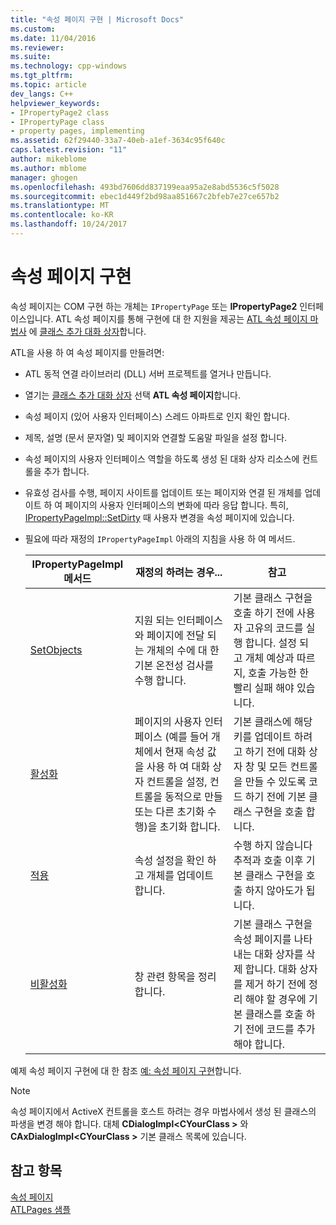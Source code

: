 ```yaml
---
title: "속성 페이지 구현 | Microsoft Docs"
ms.custom: 
ms.date: 11/04/2016
ms.reviewer: 
ms.suite: 
ms.technology: cpp-windows
ms.tgt_pltfrm: 
ms.topic: article
dev_langs: C++
helpviewer_keywords:
- IPropertyPage2 class
- IPropertyPage class
- property pages, implementing
ms.assetid: 62f29440-33a7-40eb-a1ef-3634c95f640c
caps.latest.revision: "11"
author: mikeblome
ms.author: mblome
manager: ghogen
ms.openlocfilehash: 493bd7606dd837199eaa95a2e8abd5536c5f5028
ms.sourcegitcommit: ebec1d449f2bd98aa851667c2bfeb7e27ce657b2
ms.translationtype: MT
ms.contentlocale: ko-KR
ms.lasthandoff: 10/24/2017
---
```

# <a name="implementing-property-pages"></a>속성 페이지 구현
속성 페이지는 COM 구현 하는 개체는 `IPropertyPage` 또는 **IPropertyPage2** 인터페이스입니다. ATL 속성 페이지를 통해 구현에 대 한 지원을 제공는 [ATL 속성 페이지 마법사](../atl/reference/atl-property-page-wizard.md) 에 [클래스 추가 대화 상자](../ide/add-class-dialog-box.md)합니다.  
  
 ATL을 사용 하 여 속성 페이지를 만들려면:  
  
-   ATL 동적 연결 라이브러리 (DLL) 서버 프로젝트를 열거나 만듭니다.  
  
-   열기는 [클래스 추가 대화 상자](../ide/add-class-dialog-box.md) 선택 **ATL 속성 페이지**합니다.  
  
-   속성 페이지 (있어 사용자 인터페이스) 스레드 아파트로 인지 확인 합니다.  
  
-   제목, 설명 (문서 문자열) 및 페이지와 연결할 도움말 파일을 설정 합니다.  
  
-   속성 페이지의 사용자 인터페이스 역할을 하도록 생성 된 대화 상자 리소스에 컨트롤을 추가 합니다.  
  
-   유효성 검사를 수행, 페이지 사이트를 업데이트 또는 페이지와 연결 된 개체를 업데이트 하 여 페이지의 사용자 인터페이스의 변화에 따라 응답 합니다. 특히, [IPropertyPageImpl::SetDirty](../atl/reference/ipropertypageimpl-class.md#setdirty) 때 사용자 변경을 속성 페이지에 있습니다.  
  
-   필요에 따라 재정의 `IPropertyPageImpl` 아래의 지침을 사용 하 여 메서드.  
  
    |IPropertyPageImpl 메서드|재정의 하려는 경우...|참고|  
    |------------------------------|----------------------------------|-----------|  
    |[SetObjects](../atl/reference/ipropertypageimpl-class.md#setobjects)|지원 되는 인터페이스와 페이지에 전달 되는 개체의 수에 대 한 기본 온전성 검사를 수행 합니다.|기본 클래스 구현을 호출 하기 전에 사용자 고유의 코드를 실행 합니다. 설정 되 고 개체 예상과 따르지, 호출 가능한 한 빨리 실패 해야 있습니다.|  
    |[활성화](../atl/reference/ipropertypageimpl-class.md#activate)|페이지의 사용자 인터페이스 (예를 들어 개체에서 현재 속성 값을 사용 하 여 대화 상자 컨트롤을 설정, 컨트롤을 동적으로 만들 또는 다른 초기화 수행)을 초기화 합니다.|기본 클래스에 해당 키를 업데이트 하려고 하기 전에 대화 상자 창 및 모든 컨트롤을 만들 수 있도록 코드 하기 전에 기본 클래스 구현을 호출 합니다.|  
    |[적용](../atl/reference/ipropertypageimpl-class.md#apply)|속성 설정을 확인 하 고 개체를 업데이트 합니다.|수행 하지 않습니다 추적과 호출 이후 기본 클래스 구현을 호출 하지 않아도가 됩니다.|  
    |[비활성화](../atl/reference/ipropertypageimpl-class.md#deactivate)|창 관련 항목을 정리 합니다.|기본 클래스 구현을 속성 페이지를 나타내는 대화 상자를 삭제 합니다. 대화 상자를 제거 하기 전에 정리 해야 할 경우에 기본 클래스를 호출 하기 전에 코드를 추가 해야 합니다.|  
  
 예제 속성 페이지 구현에 대 한 참조 [예: 속성 페이지 구현](../atl/example-implementing-a-property-page.md)합니다.  
  
> [!NOTE]
>  속성 페이지에서 ActiveX 컨트롤을 호스트 하려는 경우 마법사에서 생성 된 클래스의 파생을 변경 해야 합니다. 대체 **CDialogImpl\<CYourClass >** 와 **CAxDialogImpl\<CYourClass >** 기본 클래스 목록에 있습니다.  
  
## <a name="see-also"></a>참고 항목  
 [속성 페이지](../atl/atl-com-property-pages.md)   
 [ATLPages 샘플](../visual-cpp-samples.md)

